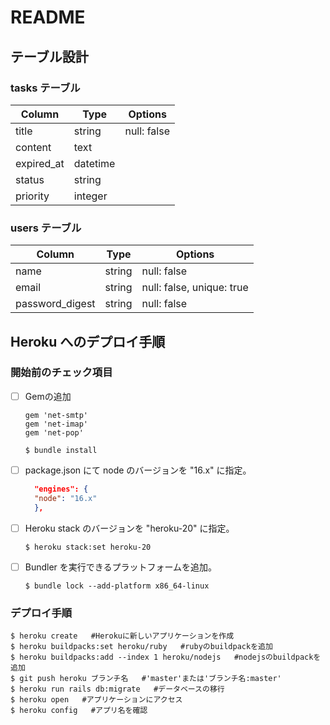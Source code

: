 # README
## テーブル設計
### tasks テーブル
|Column|Type|Options|
|------|----|-------|
|title|string|null: false|
|content|text||
|expired_at|datetime||
|status|string||
|priority|integer||

### users テーブル
|Column|Type|Options|
|------|----|-------|
|name|string|null: false|
|email|string|null: false, unique: true|
|password_digest|string|null: false|

## Heroku へのデプロイ手順
### 開始前のチェック項目
- [ ] Gemの追加
  ```
  gem 'net-smtp'
  gem 'net-imap'
  gem 'net-pop'
  ```
  ```
  $ bundle install
  ```
- [ ] package.json にて node のバージョンを "16.x" に指定。
  ```JSON
    "engines": {
    "node": "16.x"
    },
  ```
- [ ] Heroku stack のバージョンを "heroku-20" に指定。
  ```
  $ heroku stack:set heroku-20
  ```
- [ ] Bundler を実行できるプラットフォームを追加。
  ```
  $ bundle lock --add-platform x86_64-linux
  ```

### デプロイ手順
  ```
  $ heroku create   #Herokuに新しいアプリケーションを作成
  $ heroku buildpacks:set heroku/ruby   #rubyのbuildpackを追加
  $ heroku buildpacks:add --index 1 heroku/nodejs   #nodejsのbuildpackを追加
  $ git push heroku ブランチ名   #'master'または'ブランチ名:master'
  $ heroku run rails db:migrate   #データベースの移行
  $ heroku open   #アプリケーションにアクセス
  $ heroku config   #アプリ名を確認
  ```